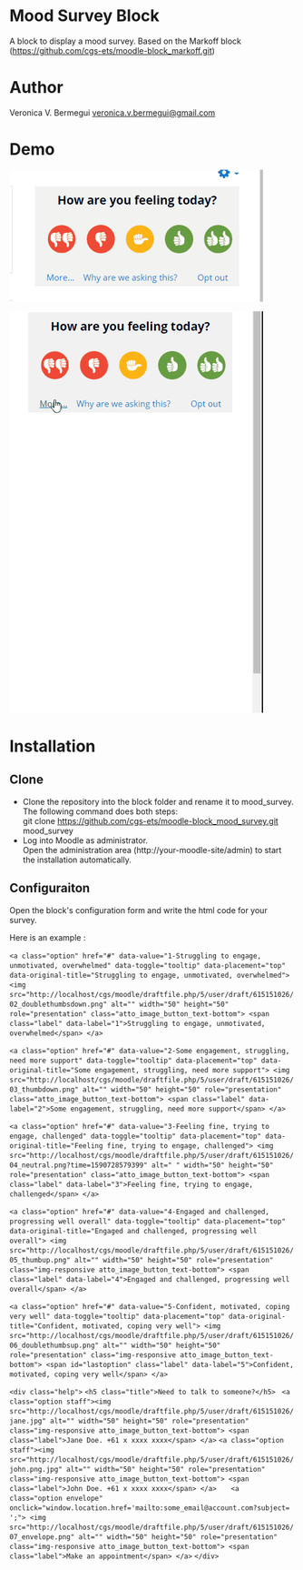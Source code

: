 # Mood Survey Block

A block to display a mood survey.
Based on the Markoff block (https://github.com/cgs-ets/moodle-block_markoff.git)

# Author

Veronica V. Bermegui  <veronica.v.bermegui@gmail.com>

# Demo
![](/images/AnswerVersion.gif)


![](/images/ExtendedVersion.gif)


# Installation

## Clone
* Clone the repository into the block folder and rename it to mood_survey.\
The following  command does both steps: \
git clone https://github.com/cgs-ets/moodle-block_mood_survey.git mood_survey
* Log into Moodle as administrator.\
Open the administration area (http://your-moodle-site/admin) to start the installation automatically.

## Configuraiton
Open the  block's configuration form and  write the html code for your survey.

Here is an example :


`<a class="option" href="#" data-value="1-Struggling to engage, unmotivated, overwhelmed" data-toggle="tooltip" data-placement="top" data-original-title="Struggling to engage, unmotivated, overwhelmed">
    <img src="http://localhost/cgs/moodle/draftfile.php/5/user/draft/615151026/02_doublethumbsdown.png" alt="" width="50" height="50" role="presentation" class="atto_image_button_text-bottom">
    <span class="label" data-label="1">Struggling to engage, unmotivated, overwhelmed</span>
</a>`

`<a class="option" href="#" data-value="2-Some engagement, struggling, need more support" data-toggle="tooltip" data-placement="top" data-original-title="Some engagement, struggling, need more support">
    <img src="http://localhost/cgs/moodle/draftfile.php/5/user/draft/615151026/03_thumbdown.png" alt="" width="50" height="50" role="presentation" class="atto_image_button_text-bottom">
  <span class="label" data-label="2">Some engagement, struggling, need more support</span>
</a>`

`<a class="option" href="#" data-value="3-Feeling fine, trying to engage, challenged" data-toggle="tooltip" data-placement="top" data-original-title="Feeling fine, trying to engage, challenged">
    <img src="http://localhost/cgs/moodle/draftfile.php/5/user/draft/615151026/04_neutral.png?time=1590728579399" alt=" " width="50" height="50" role="presentation" class="atto_image_button_text-bottom">
  <span class="label" data-label="3">Feeling fine, trying to engage, challenged</span>
</a>`

`<a class="option" href="#" data-value="4-Engaged and challenged, progressing well overall" data-toggle="tooltip" data-placement="top" data-original-title="Engaged and challenged, progressing well overall">
    <img src="http://localhost/cgs/moodle/draftfile.php/5/user/draft/615151026/05_thumbup.png" alt="" width="50" height="50" role="presentation" class="img-responsive atto_image_button_text-bottom">
  <span class="label" data-label="4">Engaged and challenged, progressing well overall</span>
</a>`

`<a class="option" href="#" data-value="5-Confident, motivated, coping very well" data-toggle="tooltip" data-placement="top" data-original-title="Confident, motivated, coping very well">
    <img src="http://localhost/cgs/moodle/draftfile.php/5/user/draft/615151026/06_doublethumbsup.png" alt="" width="50" height="50" role="presentation" class="img-responsive atto_image_button_text-bottom">
  <span id="lastoption" class="label" data-label="5">Confident, motivated, coping very well</span>
</a>`

`<div class="help">`
    `<h5 class="title">Need to talk to someone?</h5>`
   ` <a class="option staff"><img src="http://localhost/cgs/moodle/draftfile.php/5/user/draft/615151026/jane.jpg" alt="" width="50" height="50" role="presentation" class="img-responsive atto_image_button_text-bottom">
      <span class="label">Jane Doe. +61 x xxxx xxxx</span>
    </a>`
    `<a class="option staff"><img src="http://localhost/cgs/moodle/draftfile.php/5/user/draft/615151026/john.png.jpg" alt="" width="50" height="50" role="presentation" class="img-responsive atto_image_button_text-bottom">
      <span class="label">John Doe. +61 x xxxx xxxx</span>
    </a>`
 `   <a class="option envelope" onclick="window.location.href='mailto:some_email@account.com?subject= ';">
        <img src="http://localhost/cgs/moodle/draftfile.php/5/user/draft/615151026/07_envelope.png" alt="" width="50" height="50" role="presentation" class="img-responsive atto_image_button_text-bottom">
        <span class="label">Make an appointment</span>
    </a>`
`</div>`

